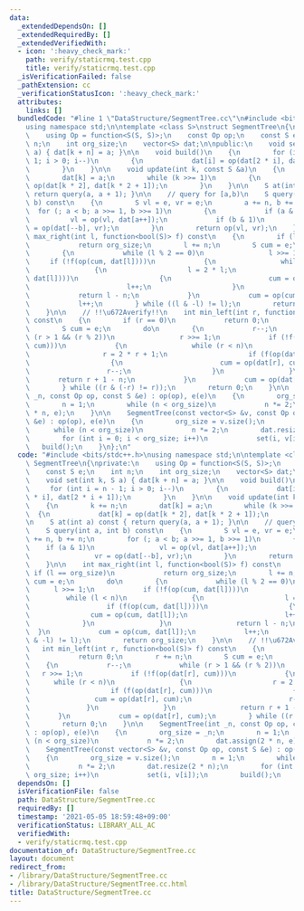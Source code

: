 ```yaml
---
data:
  _extendedDependsOn: []
  _extendedRequiredBy: []
  _extendedVerifiedWith:
  - icon: ':heavy_check_mark:'
    path: verify/staticrmq.test.cpp
    title: verify/staticrmq.test.cpp
  _isVerificationFailed: false
  _pathExtension: cc
  _verificationStatusIcon: ':heavy_check_mark:'
  attributes:
    links: []
  bundledCode: "#line 1 \"DataStructure/SegmentTree.cc\"\n#include <bits/stdc++.h>\n\
    using namespace std;\n\ntemplate <class S>\nstruct SegmentTree\n{\nprivate:\n\
    \    using Op = function<S(S, S)>;\n    const Op op;\n    const S e;\n    int\
    \ n;\n    int org_size;\n    vector<S> dat;\n\npublic:\n    void set(int k, S\
    \ a) { dat[k + n] = a; }\n\n    void build()\n    {\n        for (int i = n -\
    \ 1; i > 0; i--)\n        {\n            dat[i] = op(dat[2 * i], dat[2 * i + 1]);\n\
    \        }\n    }\n\n    void update(int k, const S &a)\n    {\n        k += n;\n\
    \        dat[k] = a;\n        while (k >>= 1)\n        {\n            dat[k] =\
    \ op(dat[k * 2], dat[k * 2 + 1]);\n        }\n    }\n\n    S at(int a) const {\
    \ return query(a, a + 1); }\n\n    // query for [a,b)\n    S query(int a, int\
    \ b) const\n    {\n        S vl = e, vr = e;\n        a += n, b += n;\n      \
    \  for (; a < b; a >>= 1, b >>= 1)\n        {\n            if (a & 1)\n      \
    \          vl = op(vl, dat[a++]);\n            if (b & 1)\n                vr\
    \ = op(dat[--b], vr);\n        }\n        return op(vl, vr);\n    }\n\n    int\
    \ max_right(int l, function<bool(S)> f) const\n    {\n        if (l == org_size)\n\
    \            return org_size;\n        l += n;\n        S cum = e;\n        do\n\
    \        {\n            while (l % 2 == 0)\n                l >>= 1;\n       \
    \     if (!f(op(cum, dat[l])))\n            {\n                while (l < n)\n\
    \                {\n                    l = 2 * l;\n                    if (f(op(cum,\
    \ dat[l])))\n                    {\n                        cum = op(cum, dat[l]);\n\
    \                        l++;\n                    }\n                }\n    \
    \            return l - n;\n            }\n            cum = op(cum, dat[l]);\n\
    \            l++;\n        } while ((l & -l) != l);\n        return org_size;\n\
    \    }\n\n    // !!\u672Averify!!\n    int min_left(int r, function<bool(S)> f)\
    \ const\n    {\n        if (r == 0)\n            return 0;\n        r += n;\n\
    \        S cum = e;\n        do\n        {\n            r--;\n            while\
    \ (r > 1 && (r % 2))\n                r >>= 1;\n            if (!f(op(dat[r],\
    \ cum)))\n            {\n                while (r < n)\n                {\n  \
    \                  r = 2 * r + 1;\n                    if (f(op(dat[r], cum)))\n\
    \                    {\n                        cum = op(dat[r], cum);\n     \
    \                   r--;\n                    }\n                }\n         \
    \       return r + 1 - n;\n            }\n            cum = op(dat[r], cum);\n\
    \        } while ((r & (-r) != r));\n        return 0;\n    }\n\n    SegmentTree(int\
    \ _n, const Op op, const S &e) : op(op), e(e)\n    {\n        org_size = _n;\n\
    \        n = 1;\n        while (n < org_size)\n            n *= 2;\n        dat.assign(2\
    \ * n, e);\n    }\n\n    SegmentTree(const vector<S> &v, const Op op, const S\
    \ &e) : op(op), e(e)\n    {\n        org_size = v.size();\n        n = 1;\n  \
    \      while (n < org_size)\n            n *= 2;\n        dat.resize(2 * n);\n\
    \        for (int i = 0; i < org_size; i++)\n            set(i, v[i]);\n     \
    \   build();\n    }\n};\n"
  code: "#include <bits/stdc++.h>\nusing namespace std;\n\ntemplate <class S>\nstruct\
    \ SegmentTree\n{\nprivate:\n    using Op = function<S(S, S)>;\n    const Op op;\n\
    \    const S e;\n    int n;\n    int org_size;\n    vector<S> dat;\n\npublic:\n\
    \    void set(int k, S a) { dat[k + n] = a; }\n\n    void build()\n    {\n   \
    \     for (int i = n - 1; i > 0; i--)\n        {\n            dat[i] = op(dat[2\
    \ * i], dat[2 * i + 1]);\n        }\n    }\n\n    void update(int k, const S &a)\n\
    \    {\n        k += n;\n        dat[k] = a;\n        while (k >>= 1)\n      \
    \  {\n            dat[k] = op(dat[k * 2], dat[k * 2 + 1]);\n        }\n    }\n\
    \n    S at(int a) const { return query(a, a + 1); }\n\n    // query for [a,b)\n\
    \    S query(int a, int b) const\n    {\n        S vl = e, vr = e;\n        a\
    \ += n, b += n;\n        for (; a < b; a >>= 1, b >>= 1)\n        {\n        \
    \    if (a & 1)\n                vl = op(vl, dat[a++]);\n            if (b & 1)\n\
    \                vr = op(dat[--b], vr);\n        }\n        return op(vl, vr);\n\
    \    }\n\n    int max_right(int l, function<bool(S)> f) const\n    {\n       \
    \ if (l == org_size)\n            return org_size;\n        l += n;\n        S\
    \ cum = e;\n        do\n        {\n            while (l % 2 == 0)\n          \
    \      l >>= 1;\n            if (!f(op(cum, dat[l])))\n            {\n       \
    \         while (l < n)\n                {\n                    l = 2 * l;\n \
    \                   if (f(op(cum, dat[l])))\n                    {\n         \
    \               cum = op(cum, dat[l]);\n                        l++;\n       \
    \             }\n                }\n                return l - n;\n          \
    \  }\n            cum = op(cum, dat[l]);\n            l++;\n        } while ((l\
    \ & -l) != l);\n        return org_size;\n    }\n\n    // !!\u672Averify!!\n \
    \   int min_left(int r, function<bool(S)> f) const\n    {\n        if (r == 0)\n\
    \            return 0;\n        r += n;\n        S cum = e;\n        do\n    \
    \    {\n            r--;\n            while (r > 1 && (r % 2))\n             \
    \   r >>= 1;\n            if (!f(op(dat[r], cum)))\n            {\n          \
    \      while (r < n)\n                {\n                    r = 2 * r + 1;\n\
    \                    if (f(op(dat[r], cum)))\n                    {\n        \
    \                cum = op(dat[r], cum);\n                        r--;\n      \
    \              }\n                }\n                return r + 1 - n;\n     \
    \       }\n            cum = op(dat[r], cum);\n        } while ((r & (-r) != r));\n\
    \        return 0;\n    }\n\n    SegmentTree(int _n, const Op op, const S &e)\
    \ : op(op), e(e)\n    {\n        org_size = _n;\n        n = 1;\n        while\
    \ (n < org_size)\n            n *= 2;\n        dat.assign(2 * n, e);\n    }\n\n\
    \    SegmentTree(const vector<S> &v, const Op op, const S &e) : op(op), e(e)\n\
    \    {\n        org_size = v.size();\n        n = 1;\n        while (n < org_size)\n\
    \            n *= 2;\n        dat.resize(2 * n);\n        for (int i = 0; i <\
    \ org_size; i++)\n            set(i, v[i]);\n        build();\n    }\n};\n"
  dependsOn: []
  isVerificationFile: false
  path: DataStructure/SegmentTree.cc
  requiredBy: []
  timestamp: '2021-05-05 18:59:48+09:00'
  verificationStatus: LIBRARY_ALL_AC
  verifiedWith:
  - verify/staticrmq.test.cpp
documentation_of: DataStructure/SegmentTree.cc
layout: document
redirect_from:
- /library/DataStructure/SegmentTree.cc
- /library/DataStructure/SegmentTree.cc.html
title: DataStructure/SegmentTree.cc
---
```


